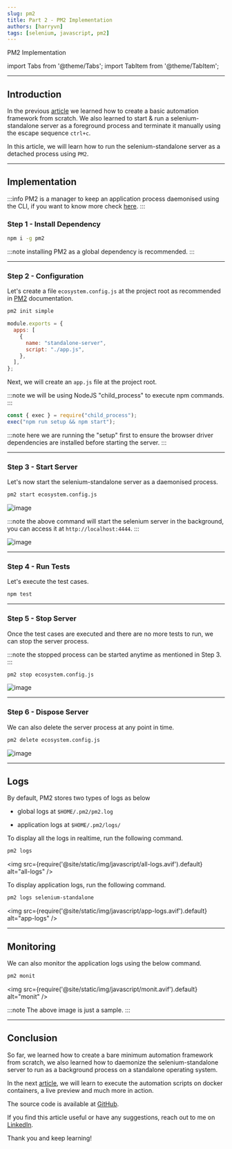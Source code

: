 ```yaml
---
slug: pm2
title: Part 2 - PM2 Implementation
authors: [harryvn]
tags: [selenium, javascript, pm2]
---
```


PM2 Implementation

import Tabs from '@theme/Tabs';
import TabItem from '@theme/TabItem';

<!-- truncate -->

---

## Introduction

In the previous [article](/blog/selenium-framework-javascript) we learned how to create a basic automation framework from scratch. We also learned to start & run a selenium-standalone server as a foreground process and terminate it manually using the escape sequence `ctrl+c`.

In this article, we will learn how to run the selenium-standalone server as a detached process using `PM2`.

---

## Implementation

:::info PM2 is a manager to keep an application process daemonised using the CLI, if you want to know more check [here](https://pm2.io/).
:::

### Step 1 - Install Dependency

```bash
npm i -g pm2
```

:::note installing PM2 as a global dependency is recommended.
:::

---

### Step 2 - Configuration

Let's create a file `ecosystem.config.js` at the project root as recommended in [PM2](https://pm2.keymetrics.io/docs/usage/application-declaration/) documentation.

```bash
pm2 init simple
```

```js
module.exports = {
  apps: [
    {
      name: "standalone-server",
      script: "./app.js",
    },
  ],
};
```

Next, we will create an `app.js` file at the project root.

:::note we will be using NodeJS "child_process" to execute npm commands.
:::

```js
const { exec } = require("child_process");
exec("npm run setup && npm start");
```

:::note here we are running the "setup" first to ensure the browser driver dependencies are installed before starting the server.
:::

---

### Step 3 - Start Server

Let's now start the selenium-standalone server as a daemonised process.

```bash
pm2 start ecosystem.config.js
```

![image](https://user-images.githubusercontent.com/4848094/194100702-7b07638b-f214-4f3b-b063-41b49b7b7dc2.png)

:::note the above command will start the selenium server in the background, you can access it at `http://localhost:4444`.
:::

![image](https://user-images.githubusercontent.com/4848094/194100940-1c9d9619-5f7c-4cd6-920a-5e4722a07e3b.png)

---

### Step 4 - Run Tests

Let's execute the test cases.

```bash
npm test
```

---

### Step 5 - Stop Server

Once the test cases are executed and there are no more tests to run, we can stop the server process.

:::note the stopped process can be started anytime as mentioned in Step 3.
:::

```bash
pm2 stop ecosystem.config.js
```

![image](https://user-images.githubusercontent.com/4848094/194101095-80773421-6e98-4910-b3d1-2b360406466f.png)

---

### Step 6 - Dispose Server

We can also delete the server process at any point in time.

```bash
pm2 delete ecosystem.config.js
```

![image](https://user-images.githubusercontent.com/4848094/194101205-d480d094-bc35-4059-85f7-a8f0a892e119.png)

---

## Logs

By default, PM2 stores two types of logs as below

- global logs at `$HOME/.pm2/pm2.log`

- application logs at `$HOME/.pm2/logs/`

To display all the logs in realtime, run the following command.

```bash
pm2 logs
```

<img src={require('@site/static/img/javascript/all-logs.avif').default} alt="all-logs" />

To display application logs, run the following command.

```bash
pm2 logs selenium-standalone
```

<img src={require('@site/static/img/javascript/app-logs.avif').default} alt="app-logs" />

---

## Monitoring

We can also monitor the application logs using the below command.

```bash
pm2 monit
```

<img src={require('@site/static/img/javascript/monit.avif').default} alt="monit" />

:::note The above image is just a sample.
:::

---

## Conclusion

So far, we learned how to create a bare minimum automation framework from scratch, we also learned how to daemonize the selenium-standalone server to run as a background process on a standalone operating system.

In the next [article](/blog/docker), we will learn to execute the automation scripts on docker containers, a live preview and much more in action.

The source code is available at [GitHub](https://github.com/harryvn/automation-framework).

If you find this article useful or have any suggestions, reach out to me on [LinkedIn](https://www.linkedin.com/in/harryvn/).

Thank you and keep learning!
